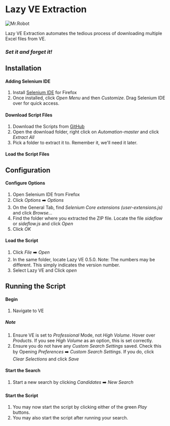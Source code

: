 # Lazy VE Extraction

![Mr.Robot](https://thumb.ibb.co/ejYLt5/Logomakr_6b4xoc.png)

Lazy VE Extraction automates the tedious process of downloading multiple Excel files from VE. 

### *Set it and forget it!*



## Installation

#### Adding Selenium IDE

 1. Install [Selenium IDE](https://addons.mozilla.org/en-US/firefox/addon/selenium-ide/) for Firefox
 2. Once installed, click *Open Menu* and then *Customize*. Drag Selenium IDE over for quick access.

#### Download Script Files
1. Download the Scripts from [GitHub](https://github.com/estasney/LazyVE/archive/master.zip)
1. Open the download folder, right click on *Automation-master* and click *Extract All*
1. Pick a folder to extract it to. Remember it, we'll need it later.

#### Load the Script Files

## Configuration

#### Configure Options
1. Open Selenium IDE from Firefox
2. Click *Options* :arrow_right: *Options* 
3. On the General Tab, find *Selenium Core extensions (user-extensions.js)* and click *Browse...*
4. Find the folder where you extracted the ZIP file. Locate the file *sideflow* or *sideflow.js* and click *Open*
5. Click *OK*

#### Load the Script
1. Click *File* :arrow_right: *Open*
2. In the same folder, locate Lazy VE 0.5.0. Note: The numbers may be different. This simply indicates the version number.
3. Select Lazy VE and Click *open*

## Running the Script

#### Begin
1. Navigate to VE

##### Note
1. Ensure VE is set to *Professional* Mode, not *High Volume*. Hover over *Products*. If you see *High Volume* as an option, this is set correctly.
2. Ensure you do not have any *Custom Search Settings* saved. Check this by Opening *Preferences* :arrow_right: *Custom Search Settings*. If you do, click *Clear Selections* and click *Save*

#### Start the Search
1. Start a new search by clicking *Candidates* :arrow_right: *New Search*

#### Start the Script
1. You may now start the script by clicking either of the green *Play* buttons.
2. You may also start the script after running your search.



